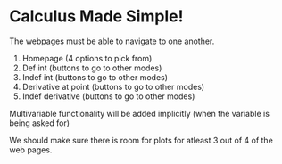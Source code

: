 # Calculus Made Simple!

The webpages must be able to navigate to one another.

1. Homepage (4 options to pick from)
2. Def int (buttons to go to other modes)
3. Indef int (buttons to go to other modes)
4. Derivative at point (buttons to go to other modes)
5. Indef derivative (buttons to go to other modes)

Multivariable functionality will be added implicitly (when the variable is being asked for)

We should make sure there is room for plots for atleast 3 out of 4 of the web pages.

